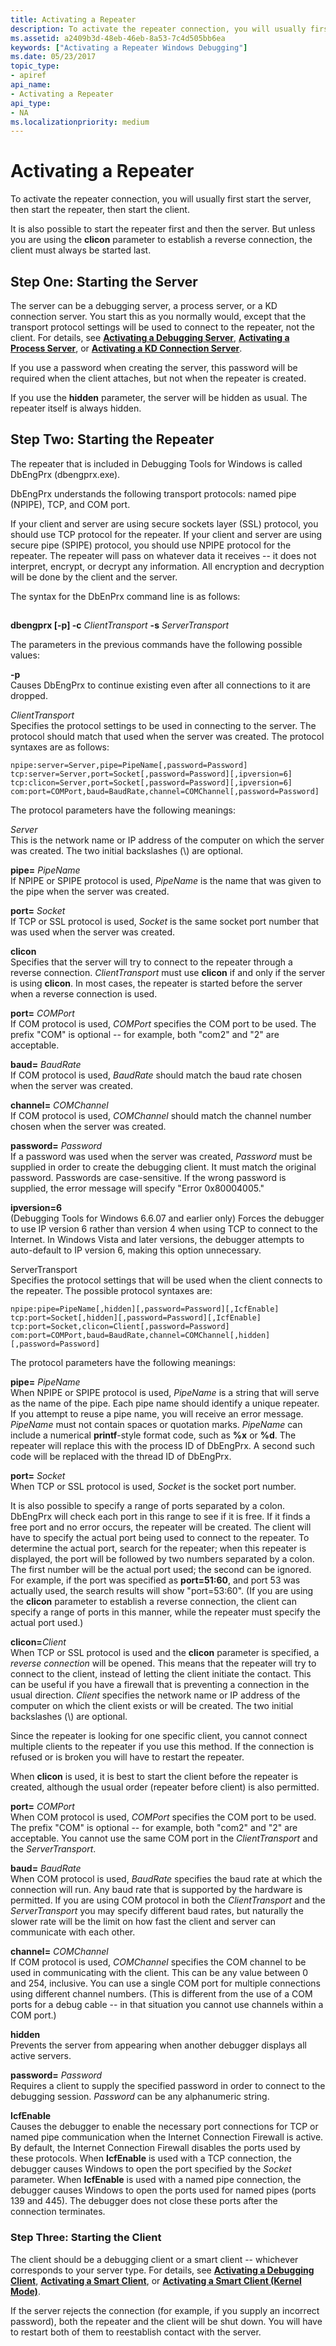 ```yaml
---
title: Activating a Repeater
description: To activate the repeater connection, you will usually first start the server, then start the repeater, then start the client.It is also possible to start the repeater first and then the server.
ms.assetid: a2409b3d-48eb-46eb-8a53-7c4d505bb6ea
keywords: ["Activating a Repeater Windows Debugging"]
ms.date: 05/23/2017
topic_type:
- apiref
api_name:
- Activating a Repeater
api_type:
- NA
ms.localizationpriority: medium
---
```


# Activating a Repeater


To activate the repeater connection, you will usually first start the server, then start the repeater, then start the client.

It is also possible to start the repeater first and then the server. But unless you are using the **clicon** parameter to establish a reverse connection, the client must always be started last.

## <span id="step_one__starting_the_server"></span><span id="STEP_ONE__STARTING_THE_SERVER"></span>Step One: Starting the Server


The server can be a debugging server, a process server, or a KD connection server. You start this as you normally would, except that the transport protocol settings will be used to connect to the repeater, not the client. For details, see [**Activating a Debugging Server**](activating-a-debugging-server.md), [**Activating a Process Server**](activating-a-process-server.md), or [**Activating a KD Connection Server**](activating-a-kd-connection-server.md).

If you use a password when creating the server, this password will be required when the client attaches, but not when the repeater is created.

If you use the **hidden** parameter, the server will be hidden as usual. The repeater itself is always hidden.

## <span id="step_two__starting_the_repeater"></span><span id="STEP_TWO__STARTING_THE_REPEATER"></span>Step Two: Starting the Repeater


The repeater that is included in Debugging Tools for Windows is called DbEngPrx (dbengprx.exe).

DbEngPrx understands the following transport protocols: named pipe (NPIPE), TCP, and COM port.

If your client and server are using secure sockets layer (SSL) protocol, you should use TCP protocol for the repeater. If your client and server are using secure pipe (SPIPE) protocol, you should use NPIPE protocol for the repeater. The repeater will pass on whatever data it receives -- it does not interpret, encrypt, or decrypt any information. All encryption and decryption will be done by the client and the server.

The syntax for the DbEnPrx command line is as follows:

## <span id="ddk_activating_a_repeater_dbg"></span><span id="DDK_ACTIVATING_A_REPEATER_DBG"></span>


**dbengprx \[-p\] -c** *ClientTransport* **-s** *ServerTransport*

The parameters in the previous commands have the following possible values:

<span id="________-p"></span><span id="________-P"></span> **-p**  
Causes DbEngPrx to continue existing even after all connections to it are dropped.

<span id="ClientTransport"></span><span id="clienttransport"></span><span id="CLIENTTRANSPORT"></span>*ClientTransport*  
Specifies the protocol settings to be used in connecting to the server. The protocol should match that used when the server was created. The protocol syntaxes are as follows:

```dbgcmd
npipe:server=Server,pipe=PipeName[,password=Password] 
tcp:server=Server,port=Socket[,password=Password][,ipversion=6] 
tcp:clicon=Server,port=Socket[,password=Password][,ipversion=6] 
com:port=COMPort,baud=BaudRate,channel=COMChannel[,password=Password] 
```

The protocol parameters have the following meanings:

<span id="Server"></span><span id="server"></span><span id="SERVER"></span>*Server*  
This is the network name or IP address of the computer on which the server was created. The two initial backslashes (\\\) are optional.

<span id="________pipe_________PipeName"></span><span id="________pipe_________pipename"></span><span id="________PIPE_________PIPENAME"></span> **pipe=** *PipeName*  
If NPIPE or SPIPE protocol is used, *PipeName* is the name that was given to the pipe when the server was created.

<span id="________port_________Socket"></span><span id="________port_________socket"></span><span id="________PORT_________SOCKET"></span> **port=** *Socket*  
If TCP or SSL protocol is used, *Socket* is the same socket port number that was used when the server was created.

<span id="clicon"></span><span id="CLICON"></span>**clicon**  
Specifies that the server will try to connect to the repeater through a reverse connection. *ClientTransport* must use **clicon** if and only if the server is using **clicon**. In most cases, the repeater is started before the server when a reverse connection is used.

<span id="port_________COMPort"></span><span id="port_________comport"></span><span id="PORT_________COMPORT"></span>**port=** *COMPort*  
If COM protocol is used, *COMPort* specifies the COM port to be used. The prefix "COM" is optional -- for example, both "com2" and "2" are acceptable.

<span id="baud_________BaudRate"></span><span id="baud_________baudrate"></span><span id="BAUD_________BAUDRATE"></span>**baud=** *BaudRate*  
If COM protocol is used, *BaudRate* should match the baud rate chosen when the server was created.

<span id="channel_________COMChannel"></span><span id="channel_________comchannel"></span><span id="CHANNEL_________COMCHANNEL"></span>**channel=** *COMChannel*  
If COM protocol is used, *COMChannel* should match the channel number chosen when the server was created.

<span id="________password_________Password"></span><span id="________password_________password"></span><span id="________PASSWORD_________PASSWORD"></span> **password=** *Password*  
If a password was used when the server was created, *Password* must be supplied in order to create the debugging client. It must match the original password. Passwords are case-sensitive. If the wrong password is supplied, the error message will specify "Error 0x80004005."

<span id="________ipversion_6"></span><span id="________IPVERSION_6"></span> **ipversion=6**  
(Debugging Tools for Windows 6.6.07 and earlier only) Forces the debugger to use IP version 6 rather than version 4 when using TCP to connect to the Internet. In Windows Vista and later versions, the debugger attempts to auto-default to IP version 6, making this option unnecessary.

<span id="ServerTransport"></span><span id="servertransport"></span><span id="SERVERTRANSPORT"></span>ServerTransport  
Specifies the protocol settings that will be used when the client connects to the repeater. The possible protocol syntaxes are:

```dbgcmd
npipe:pipe=PipeName[,hidden][,password=Password][,IcfEnable] 
tcp:port=Socket[,hidden][,password=Password][,IcfEnable] 
tcp:port=Socket,clicon=Client[,password=Password] 
com:port=COMPort,baud=BaudRate,channel=COMChannel[,hidden][,password=Password] 
```

The protocol parameters have the following meanings:

<span id="________pipe_________PipeName"></span><span id="________pipe_________pipename"></span><span id="________PIPE_________PIPENAME"></span> **pipe=** *PipeName*  
When NPIPE or SPIPE protocol is used, *PipeName* is a string that will serve as the name of the pipe. Each pipe name should identify a unique repeater. If you attempt to reuse a pipe name, you will receive an error message. *PipeName* must not contain spaces or quotation marks. *PipeName* can include a numerical **printf**-style format code, such as **%x** or **%d**. The repeater will replace this with the process ID of DbEngPrx. A second such code will be replaced with the thread ID of DbEngPrx.

<span id="________port_________Socket"></span><span id="________port_________socket"></span><span id="________PORT_________SOCKET"></span> **port=** *Socket*  
When TCP or SSL protocol is used, *Socket* is the socket port number.

It is also possible to specify a range of ports separated by a colon. DbEngPrx will check each port in this range to see if it is free. If it finds a free port and no error occurs, the repeater will be created. The client will have to specify the actual port being used to connect to the repeater. To determine the actual port, search for the repeater; when this repeater is displayed, the port will be followed by two numbers separated by a colon. The first number will be the actual port used; the second can be ignored. For example, if the port was specified as **port=51:60**, and port 53 was actually used, the search results will show "port=53:60". (If you are using the **clicon** parameter to establish a reverse connection, the client can specify a range of ports in this manner, while the repeater must specify the actual port used.)

<span id="clicon_Client"></span><span id="clicon_client"></span><span id="CLICON_CLIENT"></span>**clicon=**<em>Client</em>  
When TCP or SSL protocol is used and the **clicon** parameter is specified, a *reverse connection* will be opened. This means that the repeater will try to connect to the client, instead of letting the client initiate the contact. This can be useful if you have a firewall that is preventing a connection in the usual direction. *Client* specifies the network name or IP address of the computer on which the client exists or will be created. The two initial backslashes (\\\) are optional.

Since the repeater is looking for one specific client, you cannot connect multiple clients to the repeater if you use this method. If the connection is refused or is broken you will have to restart the repeater.

When **clicon** is used, it is best to start the client before the repeater is created, although the usual order (repeater before client) is also permitted.

<span id="port_________COMPort"></span><span id="port_________comport"></span><span id="PORT_________COMPORT"></span>**port=** *COMPort*  
When COM protocol is used, *COMPort* specifies the COM port to be used. The prefix "COM" is optional -- for example, both "com2" and "2" are acceptable. You cannot use the same COM port in the *ClientTransport* and the *ServerTransport*.

<span id="baud_________BaudRate"></span><span id="baud_________baudrate"></span><span id="BAUD_________BAUDRATE"></span>**baud=** *BaudRate*  
When COM protocol is used, *BaudRate* specifies the baud rate at which the connection will run. Any baud rate that is supported by the hardware is permitted. If you are using COM protocol in both the *ClientTransport* and the *ServerTransport* you may specify different baud rates, but naturally the slower rate will be the limit on how fast the client and server can communicate with each other.

<span id="channel_________COMChannel"></span><span id="channel_________comchannel"></span><span id="CHANNEL_________COMCHANNEL"></span>**channel=** *COMChannel*  
If COM protocol is used, *COMChannel* specifies the COM channel to be used in communicating with the client. This can be any value between 0 and 254, inclusive. You can use a single COM port for multiple connections using different channel numbers. (This is different from the use of a COM ports for a debug cable -- in that situation you cannot use channels within a COM port.)

<span id="hidden"></span><span id="HIDDEN"></span>**hidden**  
Prevents the server from appearing when another debugger displays all active servers.

<span id="________password_________Password"></span><span id="________password_________password"></span><span id="________PASSWORD_________PASSWORD"></span> **password=** *Password*  
Requires a client to supply the specified password in order to connect to the debugging session. *Password* can be any alphanumeric string.

<span id="IcfEnable"></span><span id="icfenable"></span><span id="ICFENABLE"></span>**IcfEnable**  
Causes the debugger to enable the necessary port connections for TCP or named pipe communication when the Internet Connection Firewall is active. By default, the Internet Connection Firewall disables the ports used by these protocols. When **IcfEnable** is used with a TCP connection, the debugger causes Windows to open the port specified by the *Socket* parameter. When **IcfEnable** is used with a named pipe connection, the debugger causes Windows to open the ports used for named pipes (ports 139 and 445). The debugger does not close these ports after the connection terminates.

### <span id="step_three__starting_the_client"></span><span id="STEP_THREE__STARTING_THE_CLIENT"></span>Step Three: Starting the Client

The client should be a debugging client or a smart client -- whichever corresponds to your server type. For details, see [**Activating a Debugging Client**](activating-a-debugging-client.md), [**Activating a Smart Client**](activating-a-smart-client.md), or [**Activating a Smart Client (Kernel Mode)**](activating-a-smart-client--kernel-mode-.md).

If the server rejects the connection (for example, if you supply an incorrect password), both the repeater and the client will be shut down. You will have to restart both of them to reestablish contact with the server.

 

 





